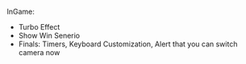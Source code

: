 InGame:

-   Turbo Effect
-   Show Win Senerio
-   Finals: Timers, Keyboard Customization, Alert that you can switch camera now

